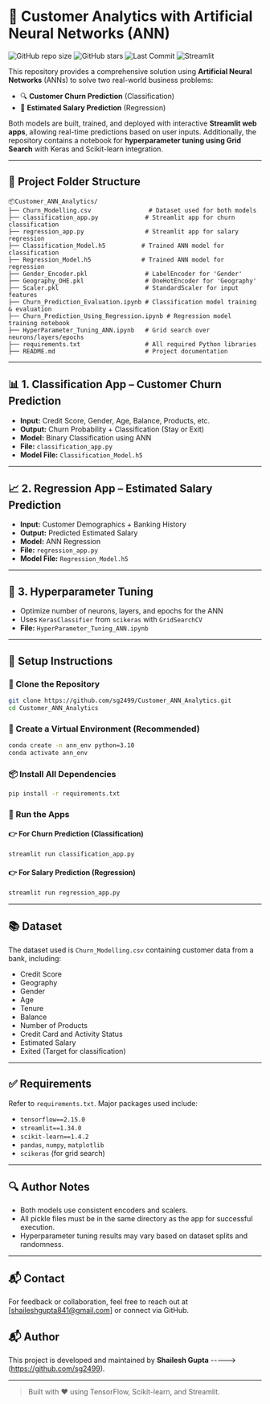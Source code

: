 # 🧠 Customer Analytics with Artificial Neural Networks (ANN)

![GitHub repo size](https://img.shields.io/github/repo-size/your-username/Customer_ANN_Analytics)
![GitHub stars](https://img.shields.io/github/stars/your-username/Customer_ANN_Analytics?style=social)
![Last Commit](https://img.shields.io/github/last-commit/your-username/Customer_ANN_Analytics)
![Streamlit](https://img.shields.io/badge/Built%20With-Streamlit-orange)

This repository provides a comprehensive solution using **Artificial Neural Networks** (ANNs) to solve two real-world business problems:

- 🔍 **Customer Churn Prediction** (Classification)
- 💼 **Estimated Salary Prediction** (Regression)

Both models are built, trained, and deployed with interactive **Streamlit web apps**, allowing real-time predictions based on user inputs. Additionally, the repository contains a notebook for **hyperparameter tuning using Grid Search** with Keras and Scikit-learn integration.

---

## 📁 Project Folder Structure

```
📦Customer_ANN_Analytics/
├── Churn_Modelling.csv                # Dataset used for both models
├── classification_app.py             # Streamlit app for churn classification
├── regression_app.py                 # Streamlit app for salary regression
├── Classification_Model.h5          # Trained ANN model for classification
├── Regression_Model.h5              # Trained ANN model for regression
├── Gender_Encoder.pkl                # LabelEncoder for 'Gender'
├── Geography_OHE.pkl                 # OneHotEncoder for 'Geography'
├── Scaler.pkl                        # StandardScaler for input features
├── Churn_Prediction_Evaluation.ipynb # Classification model training & evaluation
├── Churn_Prediction_Using_Regression.ipynb # Regression model training notebook
├── HyperParameter_Tuning_ANN.ipynb   # Grid search over neurons/layers/epochs
├── requirements.txt                  # All required Python libraries
├── README.md                         # Project documentation
```

---

## 📊 1. Classification App – Customer Churn Prediction

- **Input:** Credit Score, Gender, Age, Balance, Products, etc.
- **Output:** Churn Probability + Classification (Stay or Exit)
- **Model:** Binary Classification using ANN
- **File:** `classification_app.py`
- **Model File:** `Classification_Model.h5`

---

## 📈 2. Regression App – Estimated Salary Prediction

- **Input:** Customer Demographics + Banking History
- **Output:** Predicted Estimated Salary
- **Model:** ANN Regression
- **File:** `regression_app.py`
- **Model File:** `Regression_Model.h5`

---

## 🧪 3. Hyperparameter Tuning

- Optimize number of neurons, layers, and epochs for the ANN
- Uses `KerasClassifier` from `scikeras` with `GridSearchCV`
- **File:** `HyperParameter_Tuning_ANN.ipynb`

---

## 💾 Setup Instructions

### 🔧 Clone the Repository

```bash
git clone https://github.com/sg2499/Customer_ANN_Analytics.git
cd Customer_ANN_Analytics
```

### 🐍 Create a Virtual Environment (Recommended)

```bash
conda create -n ann_env python=3.10
conda activate ann_env
```

### 📦 Install All Dependencies

```bash
pip install -r requirements.txt
```

### 🧪 Run the Apps

#### 👉 For Churn Prediction (Classification)

```bash
streamlit run classification_app.py
```

#### 👉 For Salary Prediction (Regression)

```bash
streamlit run regression_app.py
```

---

## 📚 Dataset

The dataset used is `Churn_Modelling.csv` containing customer data from a bank, including:

- Credit Score
- Geography
- Gender
- Age
- Tenure
- Balance
- Number of Products
- Credit Card and Activity Status
- Estimated Salary
- Exited (Target for classification)

---

## ✅ Requirements

Refer to `requirements.txt`. Major packages used include:

- `tensorflow==2.15.0`
- `streamlit==1.34.0`
- `scikit-learn==1.4.2`
- `pandas`, `numpy`, `matplotlib`
- `scikeras` (for grid search)

---

## 🔍 Author Notes

- Both models use consistent encoders and scalers.
- All pickle files must be in the same directory as the app for successful execution.
- Hyperparameter tuning results may vary based on dataset splits and randomness.

---

## 📬 Contact

For feedback or collaboration, feel free to reach out at [shaileshgupta841@gmail.com] or connect via GitHub.

## 📬 Author

This project is developed and maintained by **Shailesh Gupta** -----> (https://github.com/sg2499).

---

> Built with ❤️ using TensorFlow, Scikit-learn, and Streamlit.
